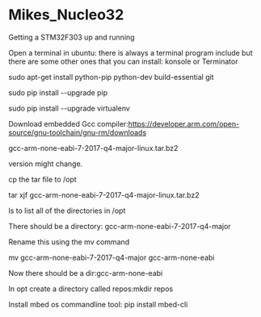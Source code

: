 # Mikes_Nucleo32
Getting a STM32F303 up and running

Open a terminal in ubuntu: there is always a terminal program include but there are some other ones
that you can install: konsole or Terminator

sudo apt-get install python-pip python-dev build-essential git

sudo pip install --upgrade pip 

sudo pip install --upgrade virtualenv 


Download embedded Gcc compiler:https://developer.arm.com/open-source/gnu-toolchain/gnu-rm/downloads

gcc-arm-none-eabi-7-2017-q4-major-linux.tar.bz2

version might change.

cp the tar file to /opt

tar xjf gcc-arm-none-eabi-7-2017-q4-major-linux.tar.bz2

ls to list all of the directories in /opt

There should be a directory: gcc-arm-none-eabi-7-2017-q4-major

Rename this using the mv command

mv gcc-arm-none-eabi-7-2017-q4-major gcc-arm-none-eabi

Now there should be a dir:gcc-arm-none-eabi

In opt create a directory called repos:mkdir repos

Install mbed os commandline tool:
pip install mbed-cli







